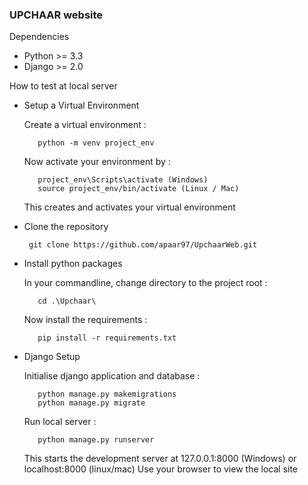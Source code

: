 ### UPCHAAR website

Dependencies

*	Python >= 3.3
*	Django >= 2.0

How to test at local server

   * Setup a Virtual Environment

        Create a virtual environment <env name>:

            python -m venv project_env	

        Now activate your environment by :

            project_env\Scripts\activate (Windows)
            source project_env/bin/activate (Linux / Mac)

      This creates and activates your virtual environment

   * Clone the repository

          git clone https://github.com/apaar97/UpchaarWeb.git

   * Install python packages

        In your commandline, change directory to the project root :

            cd .\Upchaar\

        Now install the requirements :

            pip install -r requirements.txt

   * Django Setup

        Initialise django application and database :

            python manage.py makemigrations
            python manage.py migrate

        Run local server :

            python manage.py runserver

      This starts the development server at 127.0.0.1:8000 (Windows) or localhost:8000 (linux/mac)
      Use your browser to view the local site
     
